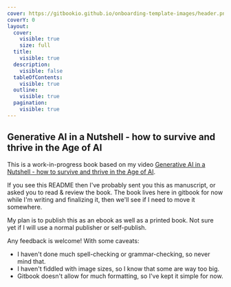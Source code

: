 ```yaml
---
cover: https://gitbookio.github.io/onboarding-template-images/header.png
coverY: 0
layout:
  cover:
    visible: true
    size: full
  title:
    visible: true
  description:
    visible: false
  tableOfContents:
    visible: true
  outline:
    visible: true
  pagination:
    visible: true
---
```


## Generative AI in a Nutshell - how to survive and thrive in the Age of AI

This is a work-in-progress book based on my video [Generative AI in a Nutshell - how to survive and thrive in the Age of AI](https://www.youtube.com/watch?v=2IK3DFHRFfw).

If you see this README then I've probably sent you this as manuscript, or asked you to read & review the book.
The book lives here in gitbook for now while I'm writing and finalizing it, then we'll see if I need to move it somewhere.

My plan is to publish this as an ebook as well as a printed book. Not sure yet if I will use a normal publisher or self-publish.

Any feedback is welcome! With some caveats:

- I haven't done much spell-checking or grammar-checking, so never mind that.
- I haven't fiddled with image sizes, so I know that some are way too big.
- Gitbook doesn't allow for much formatting, so I've kept it simple for now.
